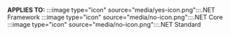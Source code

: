 **APPLIES TO:** :::image type="icon" source="media/yes-icon.png":::.NET Framework :::image type="icon" source="media/no-icon.png":::.NET Core :::image type="icon" source="media/no-icon.png":::.NET Standard 